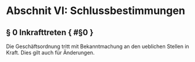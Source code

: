 # Abschnit VI: Schlussbestimmungen


## § 0 Inkrafttreten { #§0 }
Die Geschäftsordnung tritt mit Bekanntmachung an den ueblichen Stellen in Kraft. Dies gilt auch für Änderungen.
